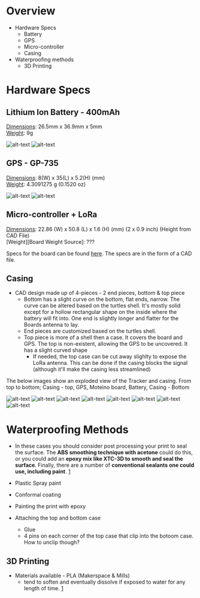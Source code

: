 # Overview
* Hardware Specs
	* Battery
	* GPS
	* Micro-controller
	* Casing
* Waterproofing methods
	* 3D Printing


# Hardware Specs
## Lithium Ion Battery - 400mAh

[Dimensions][Battery Dimensions Source]: 26.5mm x 36.9mm x 5mm  
[Weight][Battery Weight Source]: 9g

![alt-text][Battery Image]
![alt-text][Battery Specs]

## GPS - GP-735

[Dimensions][GPS Dimension Source]: 8(W) x 35(L) x 5.2(H) (mm)  
[Weight][GPS Weight Source]: 4.3091275 g (0.1520 oz)

![alt-text][GPS Image]
![alt-text][GPS Specs]


## Micro-controller + LoRa

[Dimensions][Board Dimension Source]: 22.86 (W) x 50.8 (L) x 1.6 (H) (mm) (2 x 0.9 inch) (Height from CAD File)  
[Weight][Board Weight Source]: ???

Specs for the board can be found [here][Board Specs]. The specs are in the form of a CAD file.


## Casing

* CAD design made up of 4-pieces - 2 end pieces, bottom & top piece
	* Bottom has a slight curve on the bottom, flat ends, narrow. The curve can be altered based on the turtles shell. It's mostly solid except for a hollow rectangular shape on the inside where the battery will fit into. One end is slightly longer and flatter for the Boards antenna to lay.
	* End pieces are customized based on the turtles shell. 
	* Top piece is more of a shell then a case. It covers the board and GPS. The top is non-existent, allowing the GPS to be uncovered. It has a slight curved shape 
		* If needed, the top case can be cut away slighlty to expose the LoRa antenna. This can be done if the casing blocks the signal (although it'll make the casing less streamlined) 


The below images show an exploded view of the Tracker and casing. From top to bottom; Casing - top, GPS, Moteino board, Battery, Casing - Bottom

![alt-text][View1]
![alt-text][View2]
![alt-text][View3]
![alt-text][View4]
![alt-text][View5]
![alt-text][View6]
![alt-text][View7]
![alt-text][View8]

# Waterproofing Methods

*  In these cases you should consider post processing your print to seal the surface. The **ABS smoothing technique with acetone** could do this, or you could add an **epoxy mix like XTC-3D to smooth and seal the surface**. Finally, there are a number of **conventional sealants one could use, including paint**. [1]

* Plastic Spray paint
* Conformal coating
* Painting the print with epoxy



* Attaching the top and bottom case
	* Glue
	* 4 pins on each corner of the top case that clip into the botoom case. How to unclip though?

## 3D Printing

* Materials available - PLA (Makerspace & Mills)
	* tend to soften and eventually dissolve if exposed to water for any length of time. [1]



[Battery Dimensions Source]: https://www.sparkfun.com/products/13851
[Battery Weight Source]: https://www.canadarobotix.com/products/940?variant=14423573397553
[Battery Image]: https://i.ibb.co/bWXy8mQ/Battery-Image.jpg
[Battery Specs]: https://i.ibb.co/8M1JmK7/Battery-Specs.png

[GPS Dimension Source]: https://www.sparkfun.com/products/13670
[GPS Weight Source]: https://www.amazon.com/GPS-Modules-Receiver-Channel-GPS-13670/dp/B07QC5HL1D
[GPS Image]: https://i.ibb.co/TtLrFxD/GPS-Image.png
[GPS Specs]: https://i.ibb.co/7NC8dyF/GPS-Dimensions.png


[Board Dimension Source]: https://lowpowerlab.com/shop/product/145
[Board Image]: https://i.ibb.co/sg7LxYL/Moteino-Board-with-Trace-Antenna.png
[Board Specs]: https://lowpowerlab.com/guide/moteino/design-files/


[View1]:https://i.ibb.co/RcnK4N8/View1.png
[View2]:https://i.ibb.co/mXG7mpS/View2.png
[View3]:https://i.ibb.co/89PmXMY/View3.png
[View4]:https://i.ibb.co/mBGmSBq/View4.png
[View5]:https://i.ibb.co/8xTZkHZ/View5.png
[View6]:https://i.ibb.co/10kK3cs/View6.png
[View7]:https://i.ibb.co/5s4s3Yg/View7.png
[View8]:https://i.ibb.co/RBQY0Yx/View8.png


[Vapor Polishing ABS 3D Printer Filament]: https://www.matterhackers.com/articles/how-to-vapor-polishing
[Mouldable Glue]: https://sugru.com/about


[1]: https://www.fabbaloo.com/blog/2017/10/19/waterproofing-your-3d-prints